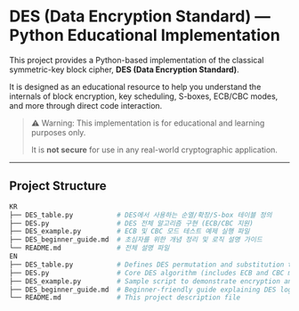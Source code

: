 # DES (Data Encryption Standard) — Python Educational Implementation

This project provides a Python-based implementation of the classical symmetric-key block cipher, **DES (Data Encryption Standard)**.

It is designed as an educational resource to help you understand the internals of block encryption, key scheduling, S-boxes, ECB/CBC modes, and more through direct code interaction.

> ⚠️ Warning: This implementation is for educational and learning purposes only.
> 
> 
> It is **not secure** for use in any real-world cryptographic application.
> 

---

## Project Structure

```bash
KR
├── DES_table.py           # DES에서 사용하는 순열/확장/S-box 테이블 정의
├── DES.py                 # DES 전체 알고리즘 구현 (ECB/CBC 지원)
├── DES_example.py         # ECB 및 CBC 모드 테스트 예제 실행 파일
├── DES_beginner_guide.md  # 초심자를 위한 개념 정리 및 로직 설명 가이드
└── README.md              # 전체 설명 파일
EN
├── DES_table.py           # Defines DES permutation and substitution tables
├── DES.py                 # Core DES algorithm (includes ECB and CBC modes)
├── DES_example.py         # Sample script to demonstrate encryption and decryption
├── DES_beginner_guide.md  # Beginner-friendly guide explaining DES logic step by step
└── README.md              # This project description file
```
